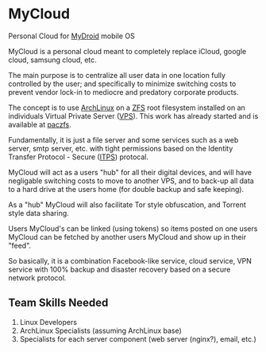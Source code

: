 # MyCloud
Personal Cloud for [MyDroid](https://github.com/varasys/MyDroid) mobile OS

MyCloud is a personal cloud meant to completely replace iCloud, google cloud, samsung cloud, etc.

The main purpose is to centralize all user data in one location fully controlled by the user; and specifically to minimize switching costs to prevent vendor lock-in to mediocre and predatory corporate products.

The concept is to use [ArchLinux](https://www.archlinux.org/) on a [ZFS](http://www.open-zfs.org/wiki/Main_Page) root filesystem installed on an individuals Virtual Private Server ([VPS](https://en.wikipedia.org/wiki/Virtual_private_server)). This work has already started and is available at [paczfs](https://github.com/varasys/paczfs).

Fundamentally, it is just a file server and some services such as a web server, smtp server, etc. with tight permissions based on the Identity Transfer Protocol - Secure ([ITPS](https://github.com/varasys/ITPS)) protocal.

MyCloud will act as a users "hub" for all their digital devices, and will have negligable switching costs to move to another VPS, and to back-up all data to a hard drive at the users home (for double backup and safe keeping).

As a "hub" MyCloud will also facilitate Tor style obfuscation, and Torrent style data sharing.

Users MyCloud's can be linked (using tokens) so items posted on one users MyCloud can be fetched by another users MyCloud and show up in their "feed".

So basically, it is a combination Facebook-like service, cloud service, VPN service with 100% backup and disaster recovery based on a secure network protocol.

## Team Skills Needed
1. Linux Developers
2. ArchLinux Specialists (assuming ArchLinux base)
3. Specialists for each server component (web server (nginx?), email, etc.)
